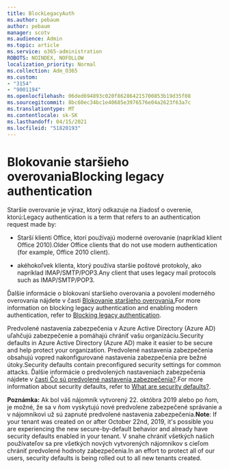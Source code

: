 ```yaml
---
title: BlockLegacyAuth
ms.author: pebaum
author: pebaum
manager: scotv
ms.audience: Admin
ms.topic: article
ms.service: o365-administration
ROBOTS: NOINDEX, NOFOLLOW
localization_priority: Normal
ms.collection: Adm_O365
ms.custom:
- "3154"
- "9001194"
ms.openlocfilehash: 06ded694893c020f862864215700853b19d35f08
ms.sourcegitcommit: 8bc60ec34bc1e40685e3976576e04a2623f63a7c
ms.translationtype: MT
ms.contentlocale: sk-SK
ms.lasthandoff: 04/15/2021
ms.locfileid: "51820193"
---
```

# <a name="blocking-legacy-authentication"></a><span data-ttu-id="6eca4-102">Blokovanie staršieho overovania</span><span class="sxs-lookup"><span data-stu-id="6eca4-102">Blocking legacy authentication</span></span>

<span data-ttu-id="6eca4-103">Staršie overovanie je výraz, ktorý odkazuje na žiadosť o overenie, ktorú:</span><span class="sxs-lookup"><span data-stu-id="6eca4-103">Legacy authentication is a term that refers to an authentication request made by:</span></span>

- <span data-ttu-id="6eca4-104">Starší klienti Office, ktorí používajú moderné overovanie (napríklad klient Office 2010).</span><span class="sxs-lookup"><span data-stu-id="6eca4-104">Older Office clients that do not use modern authentication (for example, Office 2010 client).</span></span>

- <span data-ttu-id="6eca4-105">akéhokoľvek klienta, ktorý používa staršie poštové protokoly, ako napríklad IMAP/SMTP/POP3.</span><span class="sxs-lookup"><span data-stu-id="6eca4-105">Any client that uses legacy mail protocols such as IMAP/SMTP/POP3.</span></span>

<span data-ttu-id="6eca4-106">Ďalšie informácie o blokovaní staršieho overovania a povolení moderného overovania nájdete v časti [Blokovanie staršieho overovania.](https://docs.microsoft.com/azure/active-directory/conditional-access/concept-conditional-access-block-legacy-authentication)</span><span class="sxs-lookup"><span data-stu-id="6eca4-106">For more information on blocking legacy authentication and enabling modern authentication, refer to [Blocking legacy authentication](https://docs.microsoft.com/azure/active-directory/conditional-access/concept-conditional-access-block-legacy-authentication).</span></span>

<span data-ttu-id="6eca4-107">Predvolené nastavenia zabezpečenia v Azure Active Directory (Azure AD) uľahčujú zabezpečenie a pomáhajú chrániť vašu organizáciu.</span><span class="sxs-lookup"><span data-stu-id="6eca4-107">Security defaults in Azure Active Directory (Azure AD) make it easier to be secure and help protect your organization.</span></span> <span data-ttu-id="6eca4-108">Predvolené nastavenia zabezpečenia obsahujú vopred nakonfigurované nastavenia zabezpečenia pre bežné útoky.</span><span class="sxs-lookup"><span data-stu-id="6eca4-108">Security defaults contain preconfigured security settings for common attacks.</span></span>
<span data-ttu-id="6eca4-109">Ďalšie informácie o predvolených nastaveniach zabezpečenia nájdete v [časti Čo sú predvolené nastavenia zabezpečenia?](https://docs.microsoft.com/azure/active-directory/fundamentals/concept-fundamentals-security-defaults).</span><span class="sxs-lookup"><span data-stu-id="6eca4-109">For more information about security defaults, refer to [What are security defaults?](https://docs.microsoft.com/azure/active-directory/fundamentals/concept-fundamentals-security-defaults).</span></span> 

<span data-ttu-id="6eca4-110">**Poznámka:** Ak bol váš nájomník vytvorený 22. októbra 2019 alebo po ňom, je možné, že sa v ňom vyskytujú nové predvolene zabezpečené správanie a v nájomníkovi už sú zapnuté predvolené nastavenia zabezpečenia.</span><span class="sxs-lookup"><span data-stu-id="6eca4-110">**Note**:  If your tenant was created on or after October 22nd, 2019, it's possible you are experiencing the new secure-by-default behavior and already have security defaults enabled in your tenant.</span></span>  <span data-ttu-id="6eca4-111">V snahe chrániť všetkých našich používateľov sa pre všetkých nových vytvorených nájomníkov s cieľom chrániť predvolené hodnoty zabezpečenia.</span><span class="sxs-lookup"><span data-stu-id="6eca4-111">In an effort to protect all of our users, security defaults is being rolled out to all new tenants created.</span></span>
